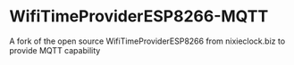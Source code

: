 # WifiTimeProviderESP8266-MQTT
A fork of the open source WifiTimeProviderESP8266 from nixieclock.biz to provide MQTT capability
